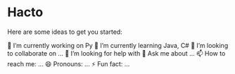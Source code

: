 # Hacto
Here are some ideas to get you started:

🔭 I’m currently working on Py
🌱 I’m currently learning Java, C#
👯 I’m looking to collaborate on ...
🤔 I’m looking for help with
💬 Ask me about ...
📫 How to reach me: ...
😄 Pronouns: ...
⚡ Fun fact: ...
